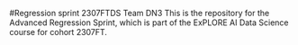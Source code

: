 #Regression sprint 2307FTDS Team DN3
This is the repository for the Advanced Regression Sprint, which is part of the ExPLORE AI Data Science course for cohort 2307FT. 
